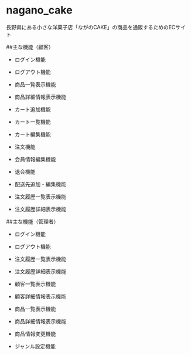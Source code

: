# nagano_cake

長野県にある小さな洋菓子店「ながのCAKE」の商品を通販するためのECサイト

##主な機能（顧客）

* ログイン機能

* ログアウト機能

* 商品一覧表示機能

* 商品詳細情報表示機能

* カート追加機能

* カート一覧機能

* カート編集機能

* 注文機能

* 会員情報編集機能

* 退会機能

* 配送先追加・編集機能

* 注文履歴一覧表示機能

* 注文履歴詳細表示機能

##主な機能（管理者）

* ログイン機能

* ログアウト機能

* 注文履歴一覧表示機能

* 注文履歴詳細表示機能

* 顧客一覧表示機能

* 顧客詳細情報表示機能

* 商品一覧表示機能

* 商品詳細情報表示機能 

* 商品情報変更機能

* ジャンル設定機能 
